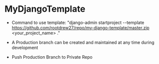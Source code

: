 # MyDjangoTemplate

- Command to use template: "django-admin startproject --template https://github.com/rootdrew27/repo/my-django-template/master.zip <your_project_name> ."

- A Production branch can be created and maintained at any time during development

- Push Production Branch to Private Repo 
